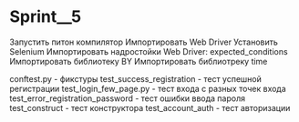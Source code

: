 # Sprint__5

Запустить питон компилятор
Импортировать Web Driver
Установить Selenium
Импортировать надростойки Web Driver: expected_conditions
Импортировать библиотеку BY
Импортировать библиотреку time 


conftest.py - фикстуры
test_success_registration - тест успешной регистрации
test_login_few_page.py - тест входа с разных точек входа
test_error_registration_password - тест ошибки ввода пароля
test_construct - тест конструктора
test_account_auth - тест авторизации


